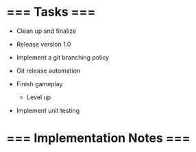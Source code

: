 # === Tasks ===
* Clean up and finalize
* Release version 1.0
* Implement a git branching policy
* Git release automation

* Finish gameplay
    * Level up

* Implement unit testing

# === Implementation Notes ===


